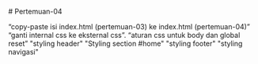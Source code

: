 # Pertemuan-04

“copy-paste isi index.html (pertemuan-03) ke index.html (pertemuan-04)”
“ganti internal css ke eksternal css”.
“aturan css untuk body dan global reset”
"styling header"
"Styling section #home"
"styling footer"
"styling navigasi"